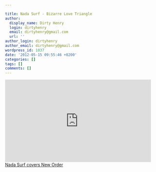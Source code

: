 ```yaml
---

title: Nada Surf - Bizarre Love Triangle
author:
  display_name: Dirty Henry
  login: dirtyhenry
  email: dirtyhenry@gmail.com
  url: ''
author_login: dirtyhenry
author_email: dirtyhenry@gmail.com
wordpress_id: 1037
date: '2012-05-15 09:55:46 +0200'
categories: []
tags: []
comments: []
---
```

<iframe frameborder="no" width="480" height="270" scrolling="no" src="http://www.avclub.com/video_embed/?id=70702"></iframe><br /><a href="http://www.avclub.com/articles/nada-surf-covers-new-order,70702/" target="_blank" title="Nada Surf covers New Order">Nada Surf covers New Order</a>
